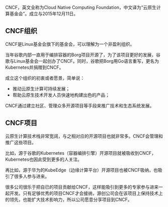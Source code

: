 CNCF，英文全称为Cloud Native Computing Foundation，中文译为“云原生计算基金会”。成立与2015年12月11日。

## CNCF组织
CNCF是Linux基金会旗下的基金会，可以理解为一个非盈利组织。

当年谷歌内部一直用于编排容器的Borg项目开源了，为了该项目更好的发展，谷歌与Linux基金会一起创办了CNCF。同时，谷歌把Borg用Go语言重写，更名为Kubernetes并捐赠到CNCF。

成立这个组织的初衷或者愿景，简单说：
- 推动云原生计算可持续发展；
- 帮助云原生技术开发人员快速地构建出色的产品；

CNCF通过建立社区、管理众多开源项目等手段来推广技术和生态系统发展。

## CNCF项目
云原生计算技术栈非常宽阔，与之相对应的开源项目也就非常多。CNCF会管理和推广这些项目。

比如，源于谷歌的Kubernetes（容器编排引擎）开源项目就被吸收到CNCF，Kubernetes也因此受到更多的人关注。

再比如，源于华为的KubeEdge（边缘计算平台）开源项目也被CNCF吸纳，也吸引了很多人参与进来。

很多公司很乐于把自已的项目贡献给CNCF，这样能吸引到更多的专家参与进来一起开发。只有足够优秀的项目CNCF才会接纳，源创公司会在该项目上保持技术上的领先，也能扩大技术影响力，所以公司愿意分享项目到CNCF。
